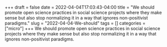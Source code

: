 +++draft = falsedate = 2022-04-04T17:03:43-04:00title = "We should promote open science practices in social science projects where they make sense but also stop normalizing it in a way that ignores non-positivist paradigms."slug = "2022-04-04-We-should"tags = []categories = ["micro"]+++We should promote open science practices in social science projects where they make sense but also stop normalizing it in a way that ignores non-positivist paradigms.